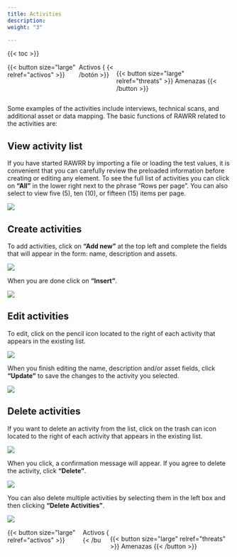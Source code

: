 ```yaml
---
title: Activities
description: 
weight: "3"

---
```

{{< toc >}}

<div style="display: flex; justificar-contenido: espacio-entre"> {{< button size="large" relref="activos" >}} <i class="flecha izquierda"></i> Activos { {< /botón >}}

{{< button size="large" relref="threats" >}} Amenazas <i class="arrow right"></i> {{< /button >}} </div>

Some examples of the activities include interviews, technical scans, and additional asset or data mapping. The basic functions of RAWRR related to the activities are:

## View activity list

If you have started RAWRR by importing a file or loading the test values, it is convenient that you can carefully review the preloaded information before creating or editing any element. To see the full list of activities you can click on **“All”** in the lower right next to the phrase “Rows per page”. You can also select to view five (5), ten (10), or fifteen (15) items per page.

![](/images/verlista.png)

## Create activities

To add activities, click on **“Add new”** at the top left and complete the fields that will appear in the form: name, description and assets.

![](/images/actividades-agregar.png)

When you are done click on **“Insert”**.

![](/images/actividades-agregar2.png)

## Edit activities

To edit, click on the pencil icon located to the right of each activity that appears in the existing list.

![](/images/actividades-editar.png)

When you finish editing the name, description and/or asset fields, click **“Update”** to save the changes to the activity you selected.

![](/images/actividades-editar2.png)

## Delete activities

If you want to delete an activity from the list, click on the trash can icon located to the right of each activity that appears in the existing list.

![](/images/actividades-eliminar.png)

When you click, a confirmation message will appear. If you agree to delete the activity, click **“Delete”**.

![](/images/actividades-eliminar2.png)

You can also delete multiple activities by selecting them in the left box and then clicking **“Delete Activities”**.

![](/images/actividades-eliminar3.png)

<div style="display: flex; justificar-contenido: espacio-entre"> {{< button size="large" relref="activos" >}} <i class="flecha izquierda"></i> Activos { {< /bu

{{< button size="large" relref="threats" >}} Amenazas <i class="arrow right"></i>{{< /button >}} </div>